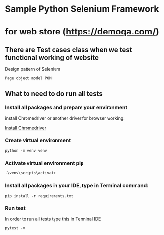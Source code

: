 

# Sample Python Selenium  Framework
# for web store (https://demoqa.com/)
## There are Test cases class when we test functional working of website 



Design pattern of Selenium 
  ```
Page object model POM
  ```


## What to need to do run all tests


### Install all packages and prepare your environment 

install Chromedriver or another driver for browser working:

[Install Chromedriver
](https://developer.chrome.com/docs/chromedriver/downloads?hl=ru)

### Create virtual environment 
  ```
python -m venv venv 
  ```
### Activate virtual environment pip
  ```
.\venv\scripts\activate  
  ```
### Install all packages in your IDE,  type in  Terminal command:
  ```
pip install -r requirements.txt
  ```

### Run test 
In order to run all tests type this in Terminal IDE  

  ```
  pytest -v   
  ```
